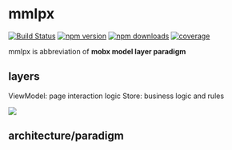 # mmlpx

[![Build Status](https://img.shields.io/travis/mmlpxjs/mmlpx.svg?style=flat-square)](https://travis-ci.org/mmlpxjs/mmlpx)
[![npm version](https://img.shields.io/npm/v/mmlpx.svg?style=flat-square)](https://www.npmjs.com/package/mmlpx)
[![npm downloads](https://img.shields.io/npm/dt/mmlpx.svg?style=flat-square)](https://www.npmjs.com/package/mmlpx)
[![coverage](https://img.shields.io/codecov/c/github/mmlpxjs/mmlpx.svg?style=flat-square)](https://codecov.io/gh/mmlpxjs/mmlpx)

mmlpx is abbreviation of **mobx model layer paradigm**

## layers

ViewModel: page interaction logic
Store: business logic and rules

![](https://github.com/mmlpxjs/mmlpx/blob/gh-pages/assets/mmlpx.png?raw=true)

## architecture/paradigm

